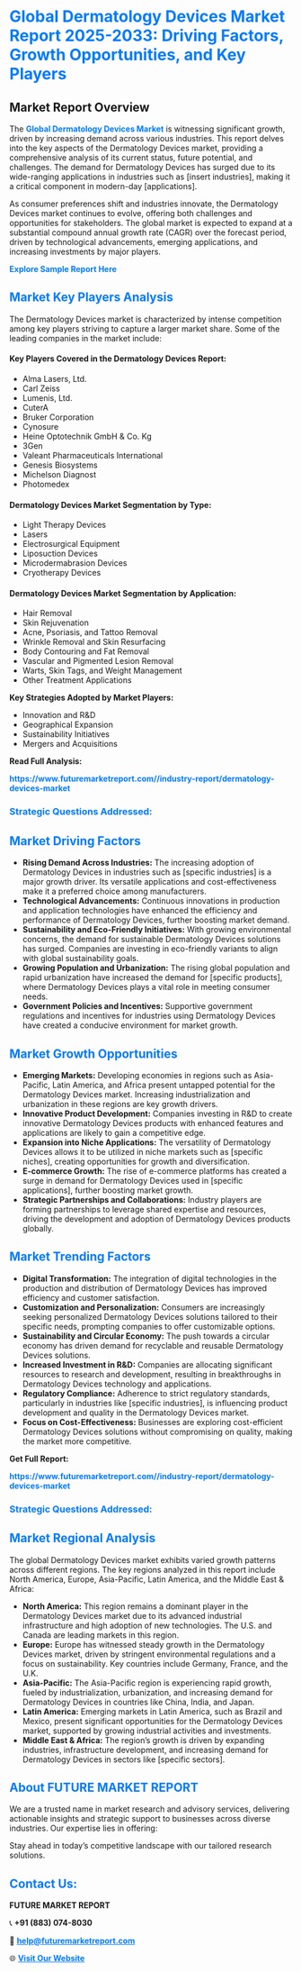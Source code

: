 <h1 style="color: #007BFF;">Global Dermatology Devices Market Report 2025-2033: Driving Factors, Growth Opportunities, and Key Players</h1>

<section id="overview">
<h2>Market Report Overview</h2>
<p>The <a href="https://www.futuremarketreport.com//industry-report/dermatology-devices-market" style="color: #007BFF; text-decoration: none;"><strong>Global Dermatology Devices Market</strong></a> is witnessing significant growth, driven by increasing demand across various industries. This report delves into the key aspects of the Dermatology Devices market, providing a comprehensive analysis of its current status, future potential, and challenges. The demand for Dermatology Devices has surged due to its wide-ranging applications in industries such as [insert industries], making it a critical component in modern-day [applications].</p>
<p>As consumer preferences shift and industries innovate, the Dermatology Devices market continues to evolve, offering both challenges and opportunities for stakeholders. The global market is expected to expand at a substantial compound annual growth rate (CAGR) over the forecast period, driven by technological advancements, emerging applications, and increasing investments by major players.</p>
</section>

<section id="overview">
<p><a href="https://www.futuremarketreport.com//request-sample/reportId=64845" style="color: #007BFF; text-decoration: none;"><strong>Explore Sample Report Here</strong></a></p>
</section>

<section id="key-players">
<h2 style="color: #007BFF;">Market Key Players Analysis</h2>
<p>The Dermatology Devices market is characterized by intense competition among key players striving to capture a larger market share. Some of the leading companies in the market include:</p>
<h4>Key Players Covered in the Dermatology Devices Report:</h4>
<ul><li>Alma Lasers, Ltd.</li><li>Carl Zeiss</li><li>Lumenis, Ltd.</li><li>CuterA</li><li>Bruker Corporation</li><li>Cynosure</li><li>Heine Optotechnik GmbH &amp; Co. Kg</li><li>3Gen</li><li>Valeant Pharmaceuticals International</li><li>Genesis Biosystems</li><li>Michelson Diagnost</li><li>Photomedex</li></ul>
<h4>Dermatology Devices Market Segmentation by Type:</h4>
<ul><li>Light Therapy Devices</li><li>Lasers</li><li>Electrosurgical Equipment</li><li>Liposuction Devices</li><li>Microdermabrasion Devices</li><li>Cryotherapy Devices</li></ul>

<h4>Dermatology Devices Market Segmentation by Application:</h4>
<ul><li>Hair Removal</li><li>Skin Rejuvenation</li><li>Acne, Psoriasis, and Tattoo Removal</li><li>Wrinkle Removal and Skin Resurfacing</li><li>Body Contouring and Fat Removal</li><li>Vascular and Pigmented Lesion Removal</li><li>Warts, Skin Tags, and Weight Management</li><li>Other Treatment Applications</li></ul>
<p><strong>Key Strategies Adopted by Market Players:</strong></p>
<ul>
<li>Innovation and R&D</li>
<li>Geographical Expansion</li>
<li>Sustainability Initiatives</li>
<li>Mergers and Acquisitions</li>
</ul>
</section>

<section>
<p><strong>Read Full Analysis: </strong></p><a href="https://www.futuremarketreport.com//industry-report/dermatology-devices-market" style="color: #007BFF; text-decoration: none;"><strong>https://www.futuremarketreport.com//industry-report/dermatology-devices-market</strong></a>
<h3 style="color: #007BFF;">Strategic Questions Addressed:</h3>
</section>

<section id="driving-factors">
<h2 style="color: #007BFF;">Market Driving Factors</h2>
<ul>
<li><strong>Rising Demand Across Industries:</strong> The increasing adoption of Dermatology Devices in industries such as [specific industries] is a major growth driver. Its versatile applications and cost-effectiveness make it a preferred choice among manufacturers.</li>
<li><strong>Technological Advancements:</strong> Continuous innovations in production and application technologies have enhanced the efficiency and performance of Dermatology Devices, further boosting market demand.</li>
<li><strong>Sustainability and Eco-Friendly Initiatives:</strong> With growing environmental concerns, the demand for sustainable Dermatology Devices solutions has surged. Companies are investing in eco-friendly variants to align with global sustainability goals.</li>
<li><strong>Growing Population and Urbanization:</strong> The rising global population and rapid urbanization have increased the demand for [specific products], where Dermatology Devices plays a vital role in meeting consumer needs.</li>
<li><strong>Government Policies and Incentives:</strong> Supportive government regulations and incentives for industries using Dermatology Devices have created a conducive environment for market growth.</li>
</ul>
</section>

<section id="growth-opportunities">
<h2 style="color: #007BFF;">Market Growth Opportunities</h2>
<ul>
<li><strong>Emerging Markets:</strong> Developing economies in regions such as Asia-Pacific, Latin America, and Africa present untapped potential for the Dermatology Devices market. Increasing industrialization and urbanization in these regions are key growth drivers.</li>
<li><strong>Innovative Product Development:</strong> Companies investing in R&D to create innovative Dermatology Devices products with enhanced features and applications are likely to gain a competitive edge.</li>
<li><strong>Expansion into Niche Applications:</strong> The versatility of Dermatology Devices allows it to be utilized in niche markets such as [specific niches], creating opportunities for growth and diversification.</li>
<li><strong>E-commerce Growth:</strong> The rise of e-commerce platforms has created a surge in demand for Dermatology Devices used in [specific applications], further boosting market growth.</li>
<li><strong>Strategic Partnerships and Collaborations:</strong> Industry players are forming partnerships to leverage shared expertise and resources, driving the development and adoption of Dermatology Devices products globally.</li>
</ul>
</section>

<section id="trending-factors">
<h2 style="color: #007BFF;">Market Trending Factors</h2>
<ul>
<li><strong>Digital Transformation:</strong> The integration of digital technologies in the production and distribution of Dermatology Devices has improved efficiency and customer satisfaction.</li>
<li><strong>Customization and Personalization:</strong> Consumers are increasingly seeking personalized Dermatology Devices solutions tailored to their specific needs, prompting companies to offer customizable options.</li>
<li><strong>Sustainability and Circular Economy:</strong> The push towards a circular economy has driven demand for recyclable and reusable Dermatology Devices solutions.</li>
<li><strong>Increased Investment in R&D:</strong> Companies are allocating significant resources to research and development, resulting in breakthroughs in Dermatology Devices technology and applications.</li>
<li><strong>Regulatory Compliance:</strong> Adherence to strict regulatory standards, particularly in industries like [specific industries], is influencing product development and quality in the Dermatology Devices market.</li>
<li><strong>Focus on Cost-Effectiveness:</strong> Businesses are exploring cost-efficient Dermatology Devices solutions without compromising on quality, making the market more competitive.</li>
</ul>
</section>

<section>
<p><strong>Get Full Report: </strong></p><a href="https://www.futuremarketreport.com//industry-report/dermatology-devices-market" style="color: #007BFF; text-decoration: none;"><strong>https://www.futuremarketreport.com//industry-report/dermatology-devices-market</strong></a>
<h3 style="color: #007BFF;">Strategic Questions Addressed:</h3>
</section>


<section id="regional-analysis">
<h2 style="color: #007BFF;">Market Regional Analysis</h2>
<p>The global Dermatology Devices market exhibits varied growth patterns across different regions. The key regions analyzed in this report include North America, Europe, Asia-Pacific, Latin America, and the Middle East & Africa:</p>
<ul>
<li><strong>North America:</strong> This region remains a dominant player in the Dermatology Devices market due to its advanced industrial infrastructure and high adoption of new technologies. The U.S. and Canada are leading markets in this region.</li>
<li><strong>Europe:</strong> Europe has witnessed steady growth in the Dermatology Devices market, driven by stringent environmental regulations and a focus on sustainability. Key countries include Germany, France, and the U.K.</li>
<li><strong>Asia-Pacific:</strong> The Asia-Pacific region is experiencing rapid growth, fueled by industrialization, urbanization, and increasing demand for Dermatology Devices in countries like China, India, and Japan.</li>
<li><strong>Latin America:</strong> Emerging markets in Latin America, such as Brazil and Mexico, present significant opportunities for the Dermatology Devices market, supported by growing industrial activities and investments.</li>
<li><strong>Middle East & Africa:</strong> The region’s growth is driven by expanding industries, infrastructure development, and increasing demand for Dermatology Devices in sectors like [specific sectors].</li>
</ul>
</section>

<footer>
<h2 style="color: #007BFF;">About FUTURE MARKET REPORT</h2>
<p>We are a trusted name in market research and advisory services, delivering actionable insights and strategic support to businesses across diverse industries. Our expertise lies in offering:</p>

<p>Stay ahead in today’s competitive landscape with our tailored research solutions.</p>

<h2 style="color: #007BFF;">Contact Us:</h2>
<p><strong>FUTURE MARKET REPORT</strong></p>
<p>📞 <strong>+91 (883) 074-8030</strong></p>
<p>📧 <strong><a href="mailto:help@futuremarketreport.com" style="color: #007BFF;">help@futuremarketreport.com</a></strong></p>
<p>🌐 <strong><a href="https://www.futuremarketreport.com/" style="color: #007BFF;">Visit Our Website</a></strong></p>
</footer>